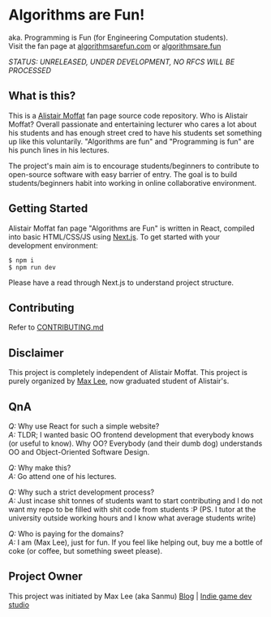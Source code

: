 # Algorithms are Fun!
aka. Programming is Fun (for Engineering Computation students).  
Visit the fan page at [algorithmsarefun.com](https://algorithmsarefun.com) or [algorithmsare.fun](https://algorithmsare.fun)

*STATUS: UNRELEASED, UNDER DEVELOPMENT, NO RFCS WILL BE PROCESSED*

## What is this?
This is a [Alistair Moffat](https://people.eng.unimelb.edu.au/ammoffat/) fan page source code repository. Who is Alistair Moffat? Overall passionate and entertaining lecturer who cares a lot about his students and has enough street cred to have his students set something up like this voluntarily. "Algorithms are fun" and "Programming is fun" are his punch lines in his lectures.

The project's main aim is to encourage students/beginners to contribute to open-source software with easy barrier of entry. The goal is to build students/beginners habit into working in online collaborative environment.
 
## Getting Started
Alistair Moffat fan page "Algorithms are Fun" is written in React, compiled into basic HTML/CSS/JS using [Next.js](https://github.com/zeit/next.js). To get started with your development environment:

```
$ npm i
$ npm run dev
```
Please have a read through Next.js to understand project structure.

## Contributing
Refer to [CONTRIBUTING.md](CONTRIBUTING.md)

## Disclaimer
This project is completely independent of Alistair Moffat. This project is purely organized by [Max Lee](https://mallocsizeof.me), now graduated student of Alistair's.

## QnA
_Q:_ Why use React for such a simple website?  
_A:_ TLDR; I wanted basic OO frontend development that everybody knows (or useful to know). Why OO? Everybody (and their dumb dog) understands OO and Object-Oriented Software Design.

_Q:_ Why make this?  
_A:_ Go attend one of his lectures.

_Q:_ Why such a strict development process?  
_A:_ Just incase shit tonnes of students want to start contributing and I do not want my repo to be filled with shit code from students :P (PS. I tutor at the university outside working hours and I know what average students write)

_Q:_ Who is paying for the domains?  
_A:_ I am (Max Lee), just for fun. If you feel like helping out, buy me a bottle of coke (or coffee, but something sweet please).

## Project Owner
This project was initiated by Max Lee (aka Sanmu)
[Blog](https://mallocsizeof.me) | [Indie game dev studio](https://mirrorstairstudio.com)
